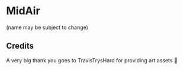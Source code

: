 # MidAir
(name may be subject to change)

## Credits
A very big thank you goes to TravisTrysHard for providing art assets 🩷
